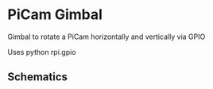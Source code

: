 PiCam Gimbal
=============

Gimbal to rotate a PiCam horizontally and vertically
via GPIO

Uses python rpi.gpio

Schematics
----------


